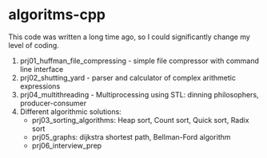 # algoritms-cpp
This code was written a long time ago, so I could significantly change my level of coding.

1. prj01_huffman_file_compressing - simple file compressor with command line interface
2. prj02_shutting_yard - parser and calculator of complex arithmetic expressions
3. prj04_multithreading - Multiprocessing using STL: dinning philosophers, producer-consumer
4. Different algorithmic solutions:
    - prj03_sorting_algorithms: Heap sort, Count sort, Quick sort, Radix sort
    - prj05_graphs: dijkstra shortest path, Bellman-Ford algorithm
    - prj06_interview_prep
